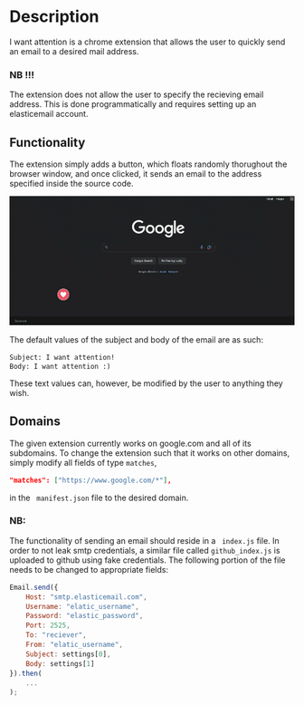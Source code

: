 # Description

I want attention is a chrome extension that allows the user to quickly send an email to a desired mail address.

### NB !!!
The extension does not allow the user to specify the recieving email address. This is done programmatically and requires setting up an elasticemail account.

## Functionality

The extension simply adds a button, which floats randomly thorughout the browser window, and once clicked, it sends an email to the address specified inside the source code.

![Screenshot of the button](images/floating_button.gif)

The default values of the subject and body of the email are as such:

```
Subject: I want attention!
Body: I want attention :)
```

These text values can, however, be modified by the user to anything they wish.

## Domains

The given extension currently works on google.com and all of its subdomains. To change the extension such that it works on other domains, simply modify all fields of type ``` matches ```, 

```json 
"matches": ["https://www.google.com/*"],
```

in the ``` manifest.json``` file to the desired domain.

### NB:
The functionality of sending an email should reside in a ``` index.js``` file. In order to not leak smtp credentials, a similar file called ```github_index.js``` is uploaded to github using fake credentials. The following portion of the file needs to be changed to appropriate fields:

```js
Email.send({
    Host: "smtp.elasticemail.com",
    Username: "elatic_username",
    Password: "elastic_password",
    Port: 2525,
    To: "reciever",
    From: "elatic_username",
    Subject: settings[0],
    Body: settings[1]
}).then(
    ...
);
```